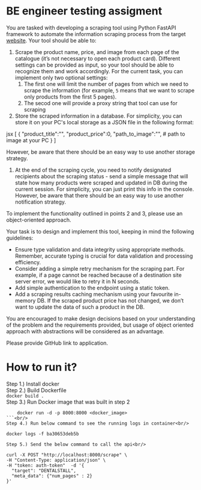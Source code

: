 # BE engineer testing assigment

You are tasked with developing a scraping tool using Python FastAPI framework to automate the information scraping process from the target [website](https://dentalstall.com/shop/). Your tool should be able to:

1. Scrape the product name, price, and image from each page of the catalogue (it’s not necessary to open each product card).
Different settings can be provided as input, so your tool should be able to recognize them and work accordingly. For the current task, you can implement only two optional settings:
    1. The first one will limit the number of pages from which we need to scrape the information (for example, `5` means that we want to scrape only products from the first 5 pages).
    2. The secod one will provide a proxy string that tool can use for scraping
2. Store the scraped information in a database. For simplicity, you can store it on your PC's local storage as a JSON file in the following format:

jsx
[
{
"product_title":"",
"product_price":0,
"path_to_image":"", # path to image at your PC
}
]

However, be aware that there should be an easy way to use another storage strategy.

1. At the end of the scraping cycle, you need to notify designated recipients about the scraping status - send a simple message that will state how many products were scraped and updated in DB during the current session. For simplicity, you can just print this info in the console. However, be aware that there should be an easy way to use another notification strategy.

To implement the functionality outlined in points 2 and 3, please use an object-oriented approach.

Your task is to design and implement this tool, keeping in mind the following guidelines:

- Ensure type validation and data integrity using appropriate methods. Remember, accurate typing is crucial for data validation and processing efficiency.
- Consider adding a simple retry mechanism for the scraping part. For example, if a page cannot be reached because of a destination site server error, we would like to retry it in N seconds.
- Add simple authentication to the endpoint using a static token.
- Add a scraping results caching mechanism using your favourite in-memory DB. If the scraped product price has not changed, we don’t want to update the data of such a product in the DB.

You are encouraged to make design decisions based on your understanding of the problem and the requirements provided, but usage of object oriented approach with abstractions will be considered as an advantage.

Please provide GitHub link to application.


# How to run it?
Step 1.) Install docker <br/> 
Step 2.) Build Dockerfile <br/> 
    ```
    docker build .
    ```<br/> 
Step 3.) Run Docker image that was built in step 2 <br/> 
```
    docker run -d -p 8000:8000 <docker_image>
```<br/> 
Step 4.) Run below command to see the running logs in container<br/> 
```
    docker logs -f ba30653deb5b
```<br/> 
Step 5.) Send the below command to call the api<br/> 
```
    curl -X POST "http://localhost:8000/scrape" \
    -H "Content-Type: application/json" \
    -H "token: auth-token"  -d '{
      "target": "DENTALSTALL",
      "meta_data": {"num_pages" : 2}
    }'
```
